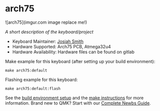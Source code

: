 # arch75

![arch75](imgur.com image replace me!)

*A short description of the keyboard/project*

* Keyboard Maintainer: [Josiah Smith](https://github.com/yourusername)
* Hardware Supported: Arch75 PCB, Atmega32u4
* Hardware Availability: Hardware files can be found on gitlab

Make example for this keyboard (after setting up your build environment):

    make arch75:default

Flashing example for this keyboard:

    make arch75:default:flash

See the [build environment setup](https://docs.qmk.fm/#/getting_started_build_tools) and the [make instructions](https://docs.qmk.fm/#/getting_started_make_guide) for more information. Brand new to QMK? Start with our [Complete Newbs Guide](https://docs.qmk.fm/#/newbs).
